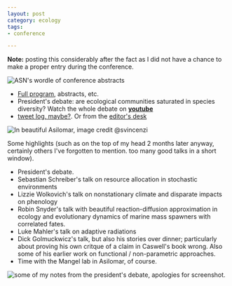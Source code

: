 ```yaml
---
layout: post
category: ecology
tags: 
- conference

---
```



**Note:** posting this considerably after the fact as I did not have a chance to make a proper entry during the conference.  


![ASN's wordle of conference abstracts](https://pbs.twimg.com/media/BVCAYS7CQAA198y.jpg)

- [Full program](http://t.co/P3pJ66g5jA), abstracts, etc.  
- President's debate: are ecological communities saturated in species diversity? Watch the whole debate on **[youtube](http://t.co/8NOGWwQaRD)**
- [tweet log, maybe?](https://twitter.com/search?q=%23ASN2014&src=typd&f=realtime). Or from the [editor's desk](http://comments.amnat.org/2014/02/tweets-of-asilomar-asn2014.html)

![In beautiful Asilomar, image credit @svincenzi](https://pbs.twimg.com/media/Bd-97FbCIAAYZC4.jpg)

Some highlights (such as on the top of my head 2 months later anyway, certainly others I've forgotten to mention. too many good talks in a short window).  

- President's debate. 
- Sebastian Schreiber's talk on resource allocation in stochastic environments
- Lizzie Wolkovich's talk on nonstationary climate and disparate impacts on phenology
- Robin Snyder's talk with beautiful reaction-diffusion approximation in ecology and evolutionary dynamics of marine mass spawners with correlated fates.
- Luke Mahler's talk on adaptive radiations
- Dick Golmuckwicz's talk, but also his stories over dinner; particularly about proving his own critque of a claim in Caswell's book wrong. Also some of his earlier work on functional / non-parametric approaches.   
- Time with the Mangel lab in Asilomar, of course.  
 

![some of my notes from the president's debate, apologies for screenshot.](http://farm4.staticflickr.com/3790/13109212075_340afd4a56_b.jpg)


